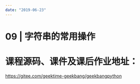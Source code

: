 ```yaml
---
date: "2019-06-23"
---  
```

      
# 09 | 字符串的常用操作
# 课程源码、课件及课后作业地址：

<https://gitee.com/geektime-geekbang/geekbangpython>

<!-- [[[read_end]]] -->
